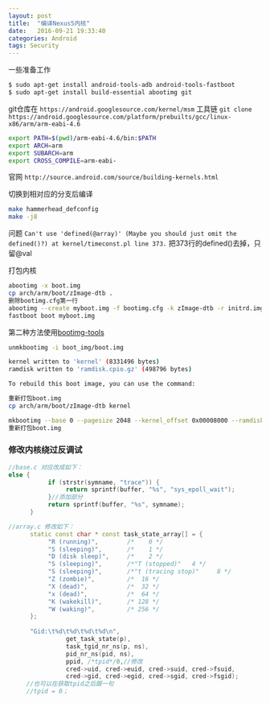 ```yaml
---
layout: post
title:  "编译Nexus5内核"
date:   2016-09-21 19:33:40
categories: Android
tags: Security
---
```


一些准备工作

```bash
$ sudo apt-get install android-tools-adb android-tools-fastboot
$ sudo apt-get install build-essential abootimg git
```

git仓库在 
`https://android.googlesource.com/kernel/msm`
工具链
`git clone https://android.googlesource.com/platform/prebuilts/gcc/linux-x86/arm/arm-eabi-4.6`

```bash
export PATH=$(pwd)/arm-eabi-4.6/bin:$PATH
export ARCH=arm
export SUBARCH=arm
export CROSS_COMPILE=arm-eabi-
```

官网
`http://source.android.com/source/building-kernels.html`

切换到相对应的分支后编译

```bash
make hammerhead_defconfig
make -j8
```

问题
`Can't use 'defined(@array)' (Maybe you should just omit the defined()?) at kernel/timeconst.pl line 373.`
把373行的defined()去掉，只留@val

打包内核

```bash
abootimg -x boot.img
cp arch/arm/boot/zImage-dtb .
删除bootimg.cfg第一行
abootimg --create myboot.img -f bootimg.cfg -k zImage-dtb -r initrd.img
fastboot boot myboot.img
```

第二种方法使用[bootimg-tools](https://github.com/pbatard/bootimg-tools)

```bash
unmkbootimg -i boot_img/boot.img

kernel written to 'kernel' (8331496 bytes)
ramdisk written to 'ramdisk.cpio.gz' (498796 bytes)

To rebuild this boot image, you can use the command:

重新打包boot.img
cp arch/arm/boot/zImage-dtb kernel

mkbootimg --base 0 --pagesize 2048 --kernel_offset 0x00008000 --ramdisk_offset 0x02900000 --second_offset 0x00f00000 --tags_offset 0x02700000 --cmdline 'console=ttyHSL0,115200,n8 androidboot.hardware=hammerhead  user_debug=31 maxcpus=2 msm_watchdog_v2.enable=1' --kernel kernel --ramdisk ramdisk.cpio.gz -o boot_img/boot.img
重新打包boot.img
```
### 修改内核绕过反调试

```cpp
//base.c 对应改成如下：
else {
           if (strstr(symname, "trace")) {
                return sprintf(buffer, "%s", "sys_epoll_wait");
           }//添加部分
           return sprintf(buffer, "%s", symname);
      }

//array.c 修改如下：
      static const char * const task_state_array[] = {
           "R (running)",        /*    0 */
           "S (sleeping)",       /*    1 */
           "D (disk sleep)",     /*    2 */
           "S (sleeping)",       /*"T (stopped)"   4 */
           "S (sleeping)",       /*"t (tracing stop)"     8 */
           "Z (zombie)",         /*  16 */
           "X (dead)",           /*  32 */
           "x (dead)",           /*  64 */
           "K (wakekill)",       /* 128 */
           "W (waking)",         /* 256 */
      };
      
      "Gid:\t%d\t%d\t%d\t%d\n",
                get_task_state(p),
                task_tgid_nr_ns(p, ns),
                pid_nr_ns(pid, ns),
                ppid, /*tpid*/0,//修改
                cred->uid, cred->euid, cred->suid, cred->fsuid,
                cred->gid, cred->egid, cred->sgid, cred->fsgid);
     //也可以在获取tpid之后跟一句
     //tpid = 0；
```